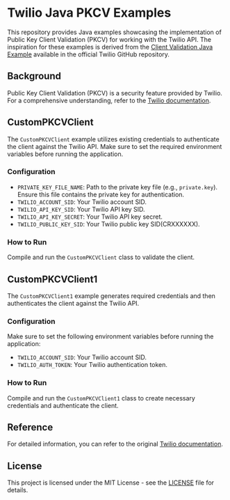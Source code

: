 # Twilio Java PKCV Examples

This repository provides Java examples showcasing the implementation of Public Key Client Validation (PKCV) for working with the Twilio API. The inspiration for these examples is derived from the [Client Validation Java Example](https://github.com/twilio/twilio-java/blob/main/src/main/java/com/twilio/example/ValidationExample.java) available in the official Twilio GitHub repository.

## Background

Public Key Client Validation (PKCV) is a security feature provided by Twilio. For a comprehensive understanding, refer to the [Twilio documentation](https://www.twilio.com/docs/iam/pkcv/quickstart).

## CustomPKCVClient

The `CustomPKCVClient` example utilizes existing credentials to authenticate the client against the Twilio API. Make sure to set the required environment variables before running the application.

### Configuration

- `PRIVATE_KEY_FILE_NAME`: Path to the private key file (e.g., `private.key`).
  Ensure this file contains the private key for authentication.
- `TWILIO_ACCOUNT_SID`: Your Twilio account SID.
- `TWILIO_API_KEY_SID`: Your Twilio API key SID.
- `TWILIO_API_KEY_SECRET`: Your Twilio API key secret.
- `TWILIO_PUBLIC_KEY_SID`: Your Twilio public key SID(CRXXXXXX).

### How to Run

Compile and run the `CustomPKCVClient` class to validate the client.

## CustomPKCVClient1

The `CustomPKCVClient1` example generates required credentials and then authenticates the client against the Twilio API.

### Configuration

Make sure to set the following environment variables before running the application:

- `TWILIO_ACCOUNT_SID`: Your Twilio account SID.
- `TWILIO_AUTH_TOKEN`: Your Twilio authentication token.

### How to Run

Compile and run the `CustomPKCVClient1` class to create necessary credentials and authenticate the client.

## Reference

For detailed information, you can refer to the original [Twilio documentation](https://www.twilio.com/docs/iam/pkcv/quickstart).

## License

This project is licensed under the MIT License - see the [LICENSE](https://github.com/vikhyathdevadiga/Twilio-PKCV/blob/master/LICENSE) file for details.
